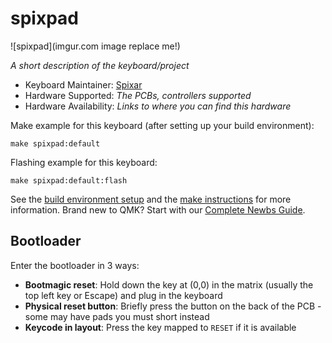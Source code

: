 # spixpad

![spixpad](imgur.com image replace me!)

*A short description of the keyboard/project*

* Keyboard Maintainer: [Spixar](https://github.com/ARA-Spixar)
* Hardware Supported: *The PCBs, controllers supported*
* Hardware Availability: *Links to where you can find this hardware*

Make example for this keyboard (after setting up your build environment):

    make spixpad:default

Flashing example for this keyboard:

    make spixpad:default:flash

See the [build environment setup](https://docs.qmk.fm/#/getting_started_build_tools) and the [make instructions](https://docs.qmk.fm/#/getting_started_make_guide) for more information. Brand new to QMK? Start with our [Complete Newbs Guide](https://docs.qmk.fm/#/newbs).

## Bootloader

Enter the bootloader in 3 ways:

* **Bootmagic reset**: Hold down the key at (0,0) in the matrix (usually the top left key or Escape) and plug in the keyboard
* **Physical reset button**: Briefly press the button on the back of the PCB - some may have pads you must short instead
* **Keycode in layout**: Press the key mapped to `RESET` if it is available
